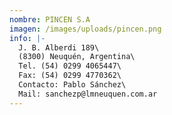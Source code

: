 ```yaml
---
nombre: PINCEN S.A
imagen: /images/uploads/pincen.png
info: |-
  J. B. Alberdi 189\
  (8300) Neuquén, Argentina\
  Tel. (54) 0299 4065447\
  Fax: (54) 0299 4770362\
  Contacto: Pablo Sánchez\
  Mail: sanchezp@lmneuquen.com.ar
---
```

